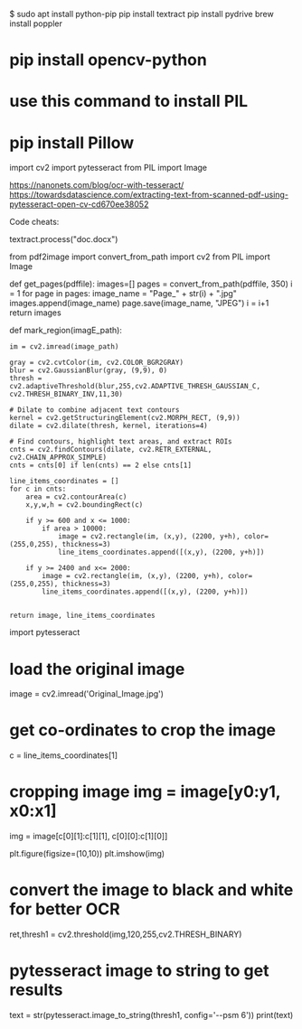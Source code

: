 $ sudo apt install python-pip
pip install textract
pip install pydrive
brew install poppler
# pip install opencv-python

# use this command to install PIL
# pip install Pillow

import cv2 
import pytesseract
from PIL import Image


https://nanonets.com/blog/ocr-with-tesseract/
https://towardsdatascience.com/extracting-text-from-scanned-pdf-using-pytesseract-open-cv-cd670ee38052

Code cheats:

textract.process("doc.docx")



from pdf2image import convert_from_path
import cv2
from PIL import Image

def get_pages(pdffile):
	images=[]
	pages = convert_from_path(pdffile, 350)
	i = 1
	for page in pages:
		image_name = "Page_" + str(i) + ".jpg" 
		images.append(image_name)
		page.save(image_name, "JPEG")
		i = i+1        
	return images	



def mark_region(imagE_path):
    
    im = cv2.imread(image_path)

    gray = cv2.cvtColor(im, cv2.COLOR_BGR2GRAY)
    blur = cv2.GaussianBlur(gray, (9,9), 0)
    thresh = cv2.adaptiveThreshold(blur,255,cv2.ADAPTIVE_THRESH_GAUSSIAN_C, cv2.THRESH_BINARY_INV,11,30)

    # Dilate to combine adjacent text contours
    kernel = cv2.getStructuringElement(cv2.MORPH_RECT, (9,9))
    dilate = cv2.dilate(thresh, kernel, iterations=4)

    # Find contours, highlight text areas, and extract ROIs
    cnts = cv2.findContours(dilate, cv2.RETR_EXTERNAL, cv2.CHAIN_APPROX_SIMPLE)
    cnts = cnts[0] if len(cnts) == 2 else cnts[1]

    line_items_coordinates = []
    for c in cnts:
        area = cv2.contourArea(c)
        x,y,w,h = cv2.boundingRect(c)

        if y >= 600 and x <= 1000:
            if area > 10000:
                image = cv2.rectangle(im, (x,y), (2200, y+h), color=(255,0,255), thickness=3)
                line_items_coordinates.append([(x,y), (2200, y+h)])

        if y >= 2400 and x<= 2000:
            image = cv2.rectangle(im, (x,y), (2200, y+h), color=(255,0,255), thickness=3)
            line_items_coordinates.append([(x,y), (2200, y+h)])


    return image, line_items_coordinates

import pytesseract


# load the original image
image = cv2.imread('Original_Image.jpg')

# get co-ordinates to crop the image
c = line_items_coordinates[1]

# cropping image img = image[y0:y1, x0:x1]
img = image[c[0][1]:c[1][1], c[0][0]:c[1][0]]    

plt.figure(figsize=(10,10))
plt.imshow(img)

# convert the image to black and white for better OCR
ret,thresh1 = cv2.threshold(img,120,255,cv2.THRESH_BINARY)

# pytesseract image to string to get results
text = str(pytesseract.image_to_string(thresh1, config='--psm 6'))
print(text)




